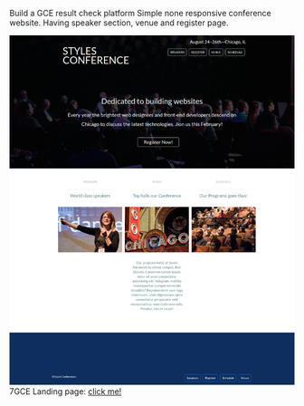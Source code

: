
Build a GCE result check platform
Simple none responsive conference website. Having  speaker section, venue and register page.

![GitHub Logo](./download.png)
7GCE Landing page: [click me!](https://github.com/yunweneric/GCE-platform-project)